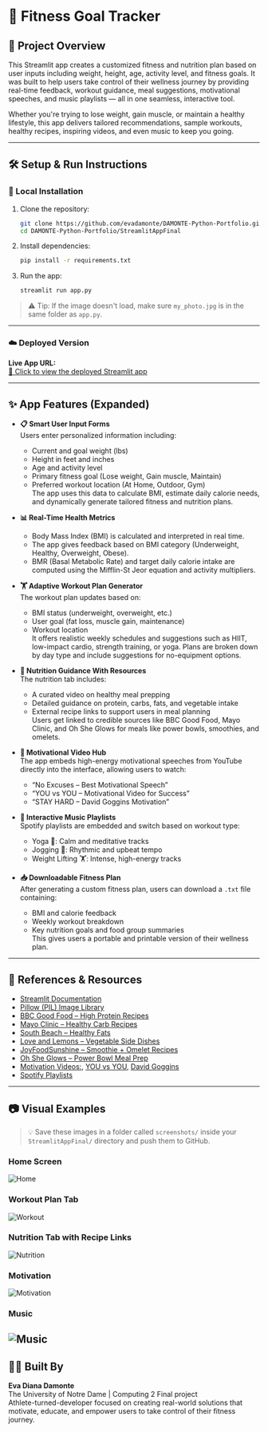 # 💪 Fitness Goal Tracker

## 📌 Project Overview
This Streamlit app creates a customized fitness and nutrition plan based on user inputs including weight, height, age, activity level, and fitness goals. It was built to help users take control of their wellness journey by providing real-time feedback, workout guidance, meal suggestions, motivational speeches, and music playlists — all in one seamless, interactive tool.

Whether you're trying to lose weight, gain muscle, or maintain a healthy lifestyle, this app delivers tailored recommendations, sample workouts, healthy recipes, inspiring videos, and even music to keep you going.

---

## 🛠️ Setup & Run Instructions

### 🧱 Local Installation

1. Clone the repository:
   ```bash
   git clone https://github.com/evadamonte/DAMONTE-Python-Portfolio.git
   cd DAMONTE-Python-Portfolio/StreamlitAppFinal
   ```

2. Install dependencies:
   ```bash
   pip install -r requirements.txt
   ```

3. Run the app:
   ```bash
   streamlit run app.py
   ```

> ⚠️ Tip: If the image doesn't load, make sure `my_photo.jpg` is in the same folder as `app.py`.

---

### ☁️ Deployed Version

**Live App URL:**  
[🔗 Click to view the deployed Streamlit app](https://evadamonte-ofqmom4cvvps7fdhkyfvgn.streamlit.app/)

---

## ✨ App Features (Expanded)

- **📋 Smart User Input Forms**  
  Users enter personalized information including:
  - Current and goal weight (lbs)
  - Height in feet and inches
  - Age and activity level
  - Primary fitness goal (Lose weight, Gain muscle, Maintain)
  - Preferred workout location (At Home, Outdoor, Gym)  
  The app uses this data to calculate BMI, estimate daily calorie needs, and dynamically generate tailored fitness and nutrition plans.

- **📊 Real-Time Health Metrics**  
  - Body Mass Index (BMI) is calculated and interpreted in real time.
  - The app gives feedback based on BMI category (Underweight, Healthy, Overweight, Obese).
  - BMR (Basal Metabolic Rate) and target daily calorie intake are computed using the Mifflin-St Jeor equation and activity multipliers.

- **🏋️ Adaptive Workout Plan Generator**  
  The workout plan updates based on:
  - BMI status (underweight, overweight, etc.)
  - User goal (fat loss, muscle gain, maintenance)
  - Workout location  
  It offers realistic weekly schedules and suggestions such as HIIT, low-impact cardio, strength training, or yoga. Plans are broken down by day type and include suggestions for no-equipment options.

- **🥗 Nutrition Guidance With Resources**  
  The nutrition tab includes:
  - A curated video on healthy meal prepping
  - Detailed guidance on protein, carbs, fats, and vegetable intake
  - External recipe links to support users in meal planning  
  Users get linked to credible sources like BBC Good Food, Mayo Clinic, and Oh She Glows for meals like power bowls, smoothies, and omelets.

- **🎤 Motivational Video Hub**  
  The app embeds high-energy motivational speeches from YouTube directly into the interface, allowing users to watch:
  - “No Excuses – Best Motivational Speech”
  - “YOU vs YOU – Motivational Video for Success”
  - “STAY HARD – David Goggins Motivation”

- **🎵 Interactive Music Playlists**  
  Spotify playlists are embedded and switch based on workout type:
  - Yoga 🧘: Calm and meditative tracks
  - Jogging 🏃: Rhythmic and upbeat tempo
  - Weight Lifting 🏋️: Intense, high-energy tracks

- **📥 Downloadable Fitness Plan**  
  After generating a custom fitness plan, users can download a `.txt` file containing:
  - BMI and calorie feedback
  - Weekly workout breakdown
  - Key nutrition goals and food group summaries  
  This gives users a portable and printable version of their wellness plan.

---

## 🔗 References & Resources

- [Streamlit Documentation](https://docs.streamlit.io/)
- [Pillow (PIL) Image Library](https://pillow.readthedocs.io/)
- [BBC Good Food – High Protein Recipes](https://www.bbcgoodfood.com/recipes/collection/high-protein-recipes)
- [Mayo Clinic – Healthy Carb Recipes](https://www.mayoclinic.org/healthy-lifestyle/recipes/healthy-carb-recipes/rcs-20077160)
- [South Beach – Healthy Fats](https://palm.southbeachdiet.com/healthy-fat-servings/)
- [Love and Lemons – Vegetable Side Dishes](https://www.loveandlemons.com/vegetable-side-dishes/)
- [JoyFoodSunshine – Smoothie + Omelet Recipes](https://joyfoodsunshine.com/)
- [Oh She Glows – Power Bowl Meal Prep](https://ohsheglows.com/meal-prep-week-long-power-bowls/)
- [Motivation Videos:](https://www.youtube.com/watch?v=BHY0FxzoKZE), [YOU vs YOU](https://www.youtube.com/watch?v=H5ExSyGTgt4), [David Goggins](https://www.youtube.com/watch?v=QTB1YiWxxKU)
- [Spotify Playlists](https://open.spotify.com/)

---

## 📷 Visual Examples

> 💡 Save these images in a folder called `screenshots/` inside your `StreamlitAppFinal/` directory and push them to GitHub.

### Home Screen
![Home](screenshots/home.png)

### Workout Plan Tab
![Workout](screenshots/workout_plan.png)

### Nutrition Tab with Recipe Links
![Nutrition](screenshots/nutrition_plan.png)

### Motivation 
![Motivation](screenshots/motivation_tab.png)

### Music 
![Music](screenshots/music_tab.png)
---

## 👨‍💻 Built By

**Eva Diana Damonte**  
The University of Notre Dame | Computing 2 Final project  
Athlete-turned-developer focused on creating real-world solutions that motivate, educate, and empower users to take control of their fitness journey.
